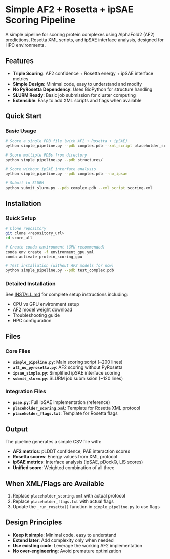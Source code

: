 # Simple AF2 + Rosetta + ipSAE Scoring Pipeline

A simple pipeline for scoring protein complexes using AlphaFold2 (AF2) predictions, Rosetta XML scripts, and ipSAE interface analysis, designed for HPC environments.

## Features

- **Triple Scoring**: AF2 confidence + Rosetta energy + ipSAE interface metrics
- **Simple Design**: Minimal code, easy to understand and modify
- **No PyRosetta Dependency**: Uses BioPython for structure handling  
- **SLURM Ready**: Basic job submission for cluster computing
- **Extensible**: Easy to add XML scripts and flags when available

## Quick Start

### Basic Usage

```bash
# Score a single PDB file (with AF2 + Rosetta + ipSAE)
python simple_pipeline.py --pdb complex.pdb --xml_script placeholder_scoring.xml

# Score multiple PDBs from directory  
python simple_pipeline.py --pdb structures/

# Score without ipSAE interface analysis
python simple_pipeline.py --pdb complex.pdb --no_ipsae

# Submit to SLURM
python submit_slurm.py --pdb complex.pdb --xml_script scoring.xml
```

## Installation

### Quick Setup
```bash
# Clone repository
git clone <repository_url>
cd score_all

# Create conda environment (GPU recommended)
conda env create -f environment_gpu.yml
conda activate protein_scoring_gpu

# Test installation (without AF2 models for now)
python simple_pipeline.py --pdb test_complex.pdb
```

### Detailed Installation
See [INSTALL.md](INSTALL.md) for complete setup instructions including:
- CPU vs GPU environment setup
- AF2 model weight download
- Troubleshooting guide
- HPC configuration

## Files

### Core Files
- **`simple_pipeline.py`**: Main scoring script (~200 lines)
- **`af2_no_pyrosetta.py`**: AF2 scoring without PyRosetta  
- **`ipsae_simple.py`**: Simplified ipSAE interface scoring
- **`submit_slurm.py`**: SLURM job submission (~120 lines)

### Integration Files
- **`psae.py`**: Full ipSAE implementation (reference)
- **`placeholder_scoring.xml`**: Template for Rosetta XML protocol
- **`placeholder_flags.txt`**: Template for Rosetta flags

## Output

The pipeline generates a simple CSV file with:
- **AF2 metrics**: pLDDT confidence, PAE interaction scores
- **Rosetta scores**: Energy values from XML protocol  
- **ipSAE metrics**: Interface analysis (ipSAE, pDockQ, LIS scores)
- **Unified score**: Weighted combination of all three

## When XML/Flags are Available

1. Replace `placeholder_scoring.xml` with actual protocol
2. Replace `placeholder_flags.txt` with actual flags
3. Update the `_run_rosetta()` function in `simple_pipeline.py` to use flags

## Design Principles

- **Keep it simple**: Minimal code, easy to understand
- **Extend later**: Add complexity only when needed  
- **Use existing code**: Leverage the working AF2 implementation
- **No over-engineering**: Avoid premature optimization